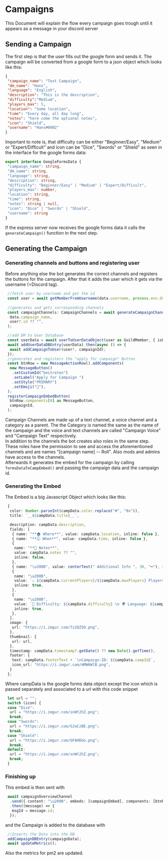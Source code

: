 # Campaigns

This Document will explain the flow every campaign goes trough until it appears as a message in your discord server

## Sending a Campaign

The first step is that the user fills out the google form and sends it. The campaign will be converted from a google form to a json object which looks like this:

```json
{
 "campaign_name": "Test Campaign",
 "dm_name": "Hans",
 "language": "English",
 "description": "This is the description",
 "difficulty":"Medium",
 "players_max": 5,
 "location": "Some location",
 "time": "Every day, all day long",
 "notes": "here come the optional notes",
 "icon": "Shield",
 "username": "Hans#0002"
}
```

Important to note is, that difficulty can be either "Beginner/Easy", "Medium" or "Expert/Difficult" and icon can be
"Dice", "Swords" or "Shield" as seen in the interface for the google forms data:

```typescript
export interface GoogleFormsData {
 "campaign_name": string,
 "dm_name": string,
 "language": string,
 "description": string,
 "difficulty": "Beginner/Easy" | "Medium" | "Expert/Difficult",
 "players_max": number,
 "location": string,
 "time": string,
 "notes": string | null,
 "icon": "Dice" | "Swords" | "Shield",
 "username": string
}
```

If the express server now receives the google forms data it calls the `generateCampaign()` function in the next step.

## Generating the Campaign

### Generating channels and buttons and registering user

Before anything else the bot generates the correct channels and registers the buttons for the campaign. After that it adds the user which it gets via the username (=Discord tag).

```typescript
 //fetch user by username and get the id
 const user = await getMemberFromUsername(data.username, process.env.GUILD_ID!);
 
 //generates and gets corresponding channels
 const campaignChannels: CampaignChannels = await generateCampaignChannels(
  data.campaign_name,
  user?.id ?? "",
 );

 //add DM to User Database
 const userData = await userToUserDataObject(user as GuildMember, { isDM: true, isInCampaign: true });
 await addUserDataDBEntry(userData).then(async () => {
  await addCampaignToUser(user!, campaignId);
 });
 //generates and registers the "apply for campaign" Button
 const btnRow = new MessageActionRow().addComponents(
  new MessageButton()
   .setCustomId("beitreten")
   .setLabel("Apply for Campaign ")
   .setStyle("PRIMARY")
   .setEmoji("📝"),
 );
 registerCampaignEmbedButton(
  btnRow.components[0] as MessageButton,
  campaignId,
 );
```

Campaign Channels are made up of a text channel, a voice channel and a category as a parent. The the Category is named the same as the name of the campaign and the voice and text channels are called "Campaign Voice" and "Campaign Text" respectively.</br>
In addition to the channels the bot creates also roles in the same step. These roles have the permission to see and access the aforementioned channels and are names "[campaign name] -- Roll". Also mods and admins have access to the channels.</br>
Afterwards it generates the embed for the campaign by calling `formsDataToCampEmbed()` and passing the campaign data and the campaign id.

### Generating the Embed

The Embed is a big Javascript Object which looks like this:

```typescript
 {
  color: Number.parseInt(campData.color.replace("#", "0x")),
  title: `__${campData.title}__`,

  description: campData.description,
  fields: [
   { name: "**🏠 Where**", value: campData.location, inline: false },
   { name: "**🕣 When**", value: campData.time, inline: false },
   {
    name: "**📝 Notes**",
    value: campData.notes ?? "",
    inline: false,
   },
   { name: "\u200B", value: centerText(" Additional Info ", 30, "━"), inline: false },
   {
    name: "\u200B",
    value: `⚔️ ${campData.currentPlayers}/${campData.maxPlayers} Players\n 📖 DM Name: ${campData.dmName}`,
    inline: true,
   },
   {
    name: "\u200B",
    value: `🧮 Difficulty: ${campData.difficulty} \n 🌍 Language: ${campData.language}`,
    inline: true,
   },
  ],
  image: {
   url: "https://i.imgur.com/Tz2QZ5O.png",
  },
  thumbnail: {
   url: url,
  },
  timestamp: campData.timestamp?.getDate() ?? new Date().getTime(),
  footer: {
   text: campData.footerText + `\nCampaign-ID: ${campData.campId}`,
   icon_url: "https://i.imgur.com/mMW6WlB.png",
  }
 };
```

Where campData is the google forms data object except the icon which is passed separately and associated to a url with this code snippet

```typescript
 let url = "";
 switch (icon) {
 case "Dice":
  url = "https://i.imgur.com/snWt2hZ.png";
  break;
 case "Swords":
  url = "https://i.imgur.com/GJaCzBE.png";
  break;
 case "Shield":
  url = "https://i.imgur.com/GFAHDGo.png";
  break;
 default:
  url = "https://i.imgur.com/snWt2hZ.png";
  break;
 } 
 ```

### Finishing up

This embed is then sent with

```typescript
 await campaignOverviewChannel
  .send({ content: "\u200B", embeds: [campaignEmbed], components: [btnRow] })
  .then((message) => {
   msgId = message.id;
  });
```

and the Campaign is added to the database with

```typescript
 //Inserts the Data into the DB
 addCampaignDBEntry(campaignData);
 await updateMetrics();
```

Also the metrics for pm2 are updated.
